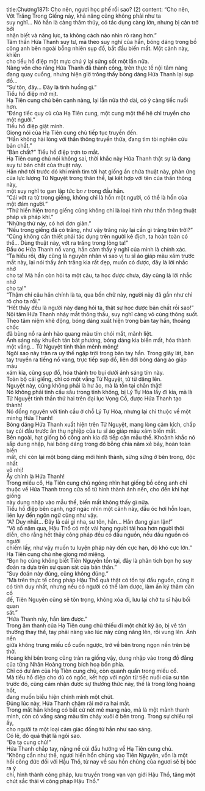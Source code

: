 title:Chương1871: Cho nên, ngươi học phế rồi sao? (2)
content:
“Cho nên, Vớt Trăng Trong Giếng này, khả năng cũng không phải như ta<br>suy nghĩ... Nó hẳn là càng thâm thúy, có tác dụng càng lớn, nhưng bị cản trở bởi<br>nhận biết và năng lực, ta không cách nào nhìn rõ ràng hơn.”<br>Tâm thần Hứa Thanh suy tư, mà theo suy nghĩ của hắn, bóng dáng trong bồ<br>công anh bên ngoài bỗng nhiên sụp đổ, bắt đầu biến mất. Một cảnh này, khiến<br>cho tiểu hồ điệp một mực chú ý lại sửng sốt một lần nữa.<br>Nàng vốn cho rằng Hứa Thanh đã thành công, trên thực tế nội tâm nàng<br>đang quay cuồng, nhưng hiện giờ trông thấy bóng dáng Hứa Thanh lại sụp đổ...<br>“Sư tôn, đây… Đây là tình huống gì.”<br>Tiểu hồ điệp mờ mịt.<br>Hạ Tiên cung chủ bên cạnh nàng, lại lần nữa thở dài, có ý càng tiếc nuối<br>hơn.<br>“Đáng tiếc quy củ của Hạ Tiên cung, một cung một thế hệ chỉ truyền cho<br>một người.”<br>Tiểu hồ điệp giật mình.<br>Giọng nói của Hạ Tiên cung chủ tiếp tục truyền đến.<br>“Hắn không hài lòng với thần thông truyền thừa, đang tìm tòi nghiên cứu<br>bản chất.”<br>“Bản chất?” Tiểu hồ điệp trợn to mắt.<br>Hạ Tiên cung chủ nói không sai, thời khắc này Hứa Thanh thật sự là đang<br>suy tư bản chất của thuật này.<br>Hắn nhớ tới trước đó khi mình tìm tới hạt giống ẩn chứa thuật này, phản ứng<br>của lực lượng Tử Nguyệt trong thân thể, lại kết hợp với tên của thần thông này,<br>một suy nghĩ to gan lập tức b*n r* trong đầu hắn.<br>“Cái vớt ra từ trong giếng, không chỉ là hồn một người, có thể là hồn của<br>một đám người.”<br>“Thứ hiển hiện trong giếng cũng không chỉ là loại hình như thần thông thuật<br>pháp và pháp khí.”<br>“Những thứ này, có hơi đơn giản.”<br>“Nếu trong giếng đã có trăng, như vậy trăng này lại cần gì trăng trên trời?”<br>“Cũng không cần thiết phải tác dụng trên người kẻ địch, ta hoàn toàn có<br>thể... Dùng thuật này, vớt ra trăng trong lòng ta!”<br>Đầu óc Hứa Thanh nổ vang, hắn cảm thấy ý nghĩ của mình là chính xác.<br>“Ta hiểu rồi, đây cũng là nguyên nhân vì sao vị tu sĩ áo giáp màu xám trước<br>mắt này, lại nói thấy ánh trăng kia rất đẹp, muốn có được, đây là lời nhắc nhở<br>cho ta! Mà hắn còn hỏi ta một câu, ta học được chưa, đây cũng là lời nhắc nhở<br>cho ta!”<br>“Thậm chí câu hắn chính là ta, qua bốn chữ này, người này đã gần như chỉ<br>rõ cho ta rồi.”<br>“Hết thảy đều là người này đang hỏi ta, thật sự học được bản chất rồi sao!”<br>Nội tâm Hứa Thanh nháy mắt thông thấu, suy nghĩ càng vô cùng thông suốt.<br>Theo tâm niệm khẽ động, bóng dáng xuất hiện trong bàn tay hắn, thoáng chốc<br>đã bùng nổ ra ánh hào quang màu tím chói mắt, mãnh liệt.<br>Ánh sáng này khuếch tán bát phương, bóng dáng kia biến mất, hóa thành<br>một vầng... Tử Nguyệt tinh thần mênh mông!<br>Ngôi sao này tràn ra uy thế ngập trời trong bàn tay hắn. Trong giây lát, bàn<br>tay truyền ra tiếng nổ vang, trực tiếp sụp đổ, liên đới bóng dáng áo giáp màu<br>xám kia, cũng sụp đổ, hóa thành tro bụi dưới ánh sáng tím này.<br>Toàn bộ cái giếng, chỉ có một vầng Tử Nguyệt, từ từ dâng lên.<br>Nguyệt này, cũng không phải là hư ảo, mà là tồn tại chân thật!<br>Nó không phải tinh cầu sâu trong tinh không, bị Lý Tự Hóa lấy đi kia, mà là<br>Tử Nguyệt tinh thần thứ hai trên đại lục Vọng Cổ, được Hứa Thanh tạo thành!<br>Nó đồng nguyên với tinh cầu ở chỗ Lý Tự Hóa, nhưng lại chỉ thuộc về một<br>minhg Hứa Thanh!<br>Bóng dáng Hứa Thanh xuất hiện trên Tử Nguyệt, mang lòng cảm kích, chắp<br>tay cúi đầu trước ân thụ nghiệp của tu sĩ áo giáp màu xám biến mất.<br>Bên ngoài, hạt giống bồ công anh kia đã tiếp cận mẫu thể. Khoảnh khắc nó<br>sắp dung nhập, hai bóng dáng trong đó bỗng chia năm xẻ bảy, hoàn toàn biến<br>mất, chỉ còn lại một bóng dáng mới hình thành, sừng sững ở bên trong, độc nhất<br>vô nhị!<br>Ấy chính là Hứa Thanh!<br>Trong miếu cổ, Hạ Tiên cung chủ ngóng nhìn hạt giống bồ công anh chỉ<br>thuộc về Hứa Thanh trong cửa sổ từ hình thành ánh nến, cho đến khi hạt giống<br>này dung nhập vào mẫu thể, biến mất không thấy gì nữa.<br>Tiểu hồ điệp bên cạnh, ngơ ngác nhìn một cảnh này, đầu óc hơi hỗn loạn,<br>liên lụy đến ngôn ngữ cũng như vậy.<br>“A? Duy nhất… Đây là cái gì nha, sư tôn, hắn… Hắn đang gian lận!”<br>“Vô số năm qua, Hậu Thổ có một vài hạng người tài hoa hơn người thôi<br>diễn, cho rằng hết thảy công pháp đều có đầu nguồn, nếu đầu nguồn có người<br>chiếm lấy, như vậy muốn tu luyện pháp này đến cực hạn, độ khó cực lớn.”<br>Hạ Tiên cung chủ nhẹ giọng mở miệng.<br>“Bọn họ cũng không biết Tiên Nguyên tồn tại, đây là phân tích bọn họ suy<br>đoán ra dựa trên sự quan sát của bản thân.”<br>“Suy đoán này đúng, cũng không đúng.”<br>“Mà trên thực tế công pháp Hậu Thổ quả thật có tồn tại đầu nguồn, cũng ít<br>có tính duy nhất, nhưng nếu có người có thể làm được, làm ấn ký thâm căn cố<br>đế, Tiên Nguyên cũng sẽ tôn trọng, không xóa đi, lưu lại chờ tu sĩ hậu bối quan<br>sát.”<br>“Hứa Thanh này, hắn làm được.”<br>Trong âm thanh của Hạ Tiên cung chủ thiếu đi một chút kỳ ảo, bị vẻ tán<br>thưởng thay thế, tay phải nàng vào lúc này cũng nâng lên, rồi vung lên. Ánh nến<br>giữa không trung miếu cổ cuốn ngược, trở về bên trong ngọn nến trên bệ thờ.<br>Hoàng khí bên trong cũng tràn ra giống vậy, dung nhập vào trong đồ đằng<br>của từng Nhân Hoàng trong bích hoạ bốn phía.<br>Chỉ có dư âm của Hạ Tiên cung chủ, còn quanh quẩn trong miếu cổ.<br>Mà tiểu hồ điệp cho dù có ngốc, kết hợp với ngôn từ tiếc nuối của sư tôn<br>trước đó, cũng cảm nhận được sự thưởng thức này, thế là trong lòng hoảng hốt,<br>đang muốn biểu hiện chính mình một chút.<br>Đúng lúc này, Hứa Thanh chậm rãi mở ra hai mắt.<br>Trong mắt hắn không có bất cứ nét mê mang nào, mà là một mảnh thanh<br>minh, còn có vầng sáng màu tím chảy xuôi ở bên trong. Trong sự chiếu rọi ấy,<br>cho người ta một loại cảm giác đồng tử hắn như sao sáng.<br>Có lẽ, đó quả thật là ngôi sao.<br>“Đa tạ cung chủ!”<br>Hứa Thanh chắp tay, nặng nề cúi đầu hướng về Hạ Tiên cung chủ.<br>“Không cần như thế, ngươi hiến hồn chủng vào Tiên Nguyên, vốn là một<br>hồi công đức đối với Hậu Thổ, từ nay về sau hồn chủng của ngươi sẽ bị bóc ra ý<br>chí, hình thành công pháp, lưu truyền trong vạn vạn giới Hậu Thổ, tăng một<br>chút sắc thái vì công pháp Hậu Thổ.”